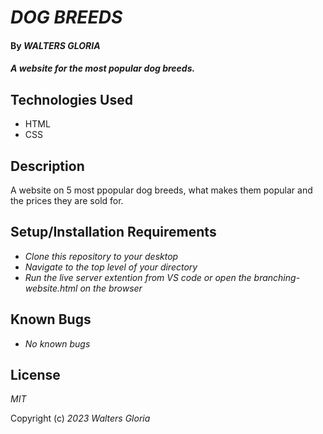 # _DOG BREEDS_

#### By _**WALTERS GLORIA**_ 

#### _A website for the most popular dog breeds._

## Technologies Used 
* HTML
* CSS

## Description 

 

A website on 5 most ppopular dog breeds, what makes them popular and the prices they are sold for.

## Setup/Installation Requirements 

* _Clone this repository to your desktop_
* _Navigate to the top level of your directory_
* _Run the live server extention from VS code or open the branching-website.html on the browser_

 ## Known Bugs

 * _No known bugs_

## License

_MIT_ 

Copyright (c) _2023_ _Walters Gloria_
